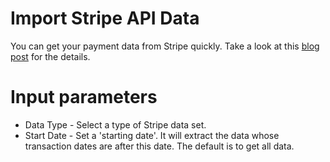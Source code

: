 # Import Stripe API Data

You can get your payment data from Stripe quickly. Take a look at this [blog post](https://blog.exploratory.io/importing-stripe-payment-data-visualize-and-schedule-with-exploratory-3b1422a9cf8b) for the details.

# Input parameters

* Data Type - Select a type of Stripe data set.
* Start Date - Set a 'starting date'. It will extract the data whose transaction dates are after this date. The default is to get all data.
